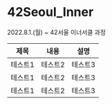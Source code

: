 # 42Seoul_Inner
2022.8.1.(월) ~ 42서울 이너서클 과정 

|제목|내용|설명|
|------|---|---|
|테스트1|테스트2|테스트3|
|테스트1|테스트2|테스트3|
|테스트1|테스트2|테스트3|
